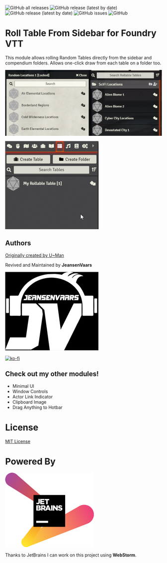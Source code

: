 ![GitHub all releases](https://img.shields.io/github/downloads/saif-ellafi/foundryvtt-rolltable-from-sidebar/total?logo=GitHub) ![GitHub release (latest by date)](https://img.shields.io/github/downloads/saif-ellafi/foundryvtt-rolltable-from-sidebar/latest/total) ![GitHub release (latest by date)](https://img.shields.io/github/v/release/saif-ellafi/foundryvtt-rolltable-from-sidebar) ![GitHub issues](https://img.shields.io/github/issues-raw/saif-ellafi/foundryvtt-rolltable-from-sidebar) ![GitHub](https://img.shields.io/github/license/saif-ellafi/foundryvtt-rolltable-from-sidebar)
# Roll Table From Sidebar for Foundry VTT
This module allows rolling Random Tables directly from the sidebar and compendium folders. Allows one-click draw from each table on a folder too.

![img.png](img.png)

![](preview.gif)

## Authors
[Originally created by U~Man](https://gitlab.com/mesfoliesludiques/foundryvtt-rolltable-from-sidebar)

Revived and Maintained by **JeansenVaars**

![JVLogo](logo-small-black.png)

[![ko-fi](https://ko-fi.com/img/githubbutton_sm.svg)](https://ko-fi.com/V7V14D3AH)

## Check out my other modules!
* Minimal UI
* Window Controls
* Actor Link Indicator
* Clipboard Image
* Drag Anything to Hotbar

# License
[MIT License](./LICENSE.md)

# Powered By
[![JetBrains](./jetbrains.svg)](https://www.jetbrains.com)

Thanks to JetBrains I can work on this project using **WebStorm**.